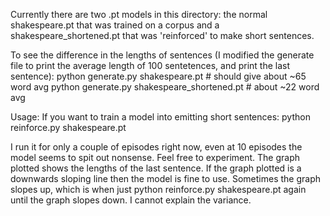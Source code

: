Currently there are two .pt models in this directory: the normal shakespeare.pt that was trained on a corpus and a shakespeare_shortened.pt that was 'reinforced' to make short sentences.

To see the difference in the lengths of sentences (I modified the generate file to print the average length of 100 sentetences, and print the last sentence):
    python generate.py shakespeare.pt   # should give about ~65 word avg
    python generate.py shakespeare_shortened.pt # about ~22 word avg

Usage:
	If you want to train a model into emitting short sentences:
		python reinforce.py shakespeare.pt

I run it for only a couple of episodes right now, even at 10 episodes the model seems to spit out nonsense. Feel free to experiment. The graph plotted shows the lengths of the last sentence. If the graph plotted is a downwards sloping line then the model is fine to use. Sometimes the graph slopes up, which is when just 
        python reinforce.py shakespeare.pt
    again until the graph slopes down. I cannot explain the variance. 

    